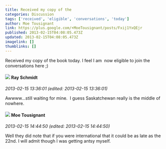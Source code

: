 ```yaml
---
title: Received my copy of the
categories: Discussion
tags: ['received', 'eligible', 'conversations', 'today']
author: Moe Tousignant
link: https://plus.google.com/+MoeTousignant/posts/Fxij1YxQEjr
published: 2013-02-15T04:08:05.473Z
updated: 2013-02-15T04:08:05.473Z
imagelink: []
thumblinks: []
---
```


Received my copy of the book today. I feel I am  now eligible to join the conversations here ;)
<div id='comment z13stfizqvuuiri2t22ihhqhdkzvuhvce'>
  <h4><img src='{{site.baseurl}}//images/avatars/110931301108127664470_photo.jpg'> Ray Schmidt</h4>
      <p><cite>2013-02-15 13:36:01 (edited: 2013-02-15 13:36:01)</cite></p>
        <p>Awwww...still waiting for mine.  I guess Saskatchewan really is the middle of nowhere.</p>
</div>
        

<div id='comment z13stfizqvuuiri2t22ihhqhdkzvuhvce'>
  <h4><img src='{{site.baseurl}}//images/avatars/108536193585596546261_photo.jpg'> Moe Tousignant</h4>
      <p><cite>2013-02-15 14:44:50 (edited: 2013-02-15 14:44:50)</cite></p>
        <p>Well they did note that if you were international that it could be as late as the 22nd. I will admit though I was getting antsy myself.</p>
</div>
        